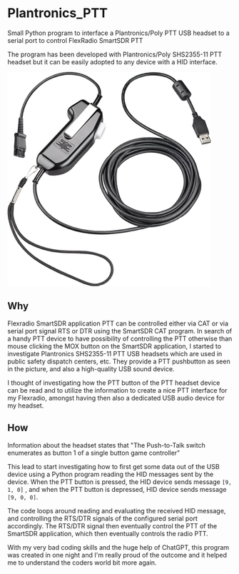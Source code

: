 # Plantronics_PTT
Small Python program to interface a Plantronics/Poly PTT USB headset to a serial port to control FlexRadio SmartSDR PTT

The program has been developed with Plantronics/Poly SHS2355-11 PTT headset but it can be easily adopted to any device with a HID interface.

![Plantronics SHS 2355-11 USB PTT headset](Plantronics_SHS2355-11.png)

## Why
Flexradio SmartSDR application PTT can be controlled either via CAT or via serial port signal RTS or DTR using the SmartSDR CAT program. In search of a handy PTT device to have possibility of controlling the PTT otherwise than mouse clicking the MOX button on the SmartSDR application, I started to investigate Plantronics SHS2355-11 PTT USB headsets which are used in public safety dispatch centers, etc. They provide a PTT pushbutton as seen in the picture, and also a high-quality USB sound device.

I thought of investigating how the PTT button of the PTT headset device can be read and to utilize the information to create a nice PTT interface for my Flexradio, amongst having then also a dedicated USB audio device for my headset.

## How
Information about the headset states that "The Push-to-Talk switch enumerates as button 1 of a single button game controller"

This lead to start investigating how to first get some data out of the USB device using a Python program reading the HID messages sent by the device. When the PTT button is pressed, the HID device sends message `[9, 1, 0]` , and when the PTT button is depressed, HID device sends message `[9, 0, 0]`.

The code loops around reading and evaluating the received HID message, and controlling the RTS/DTR signals of the configured serial port accordingly. The RTS/DTR signal then eventually control the PTT of the SmartSDR application, which then eventually controls the radio PTT.

With my very bad coding skills and the huge help of ChatGPT, this program was created in one night and I'm really proud of the outcome and it helped me to understand the coders world bit more again.

##

